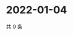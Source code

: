# 2022-01-04

共 0 条

<!-- BEGIN WEIBO -->
<!-- 最后更新时间 Tue Jan 04 2022 22:14:19 GMT+0800 (China Standard Time) -->

<!-- END WEIBO -->
